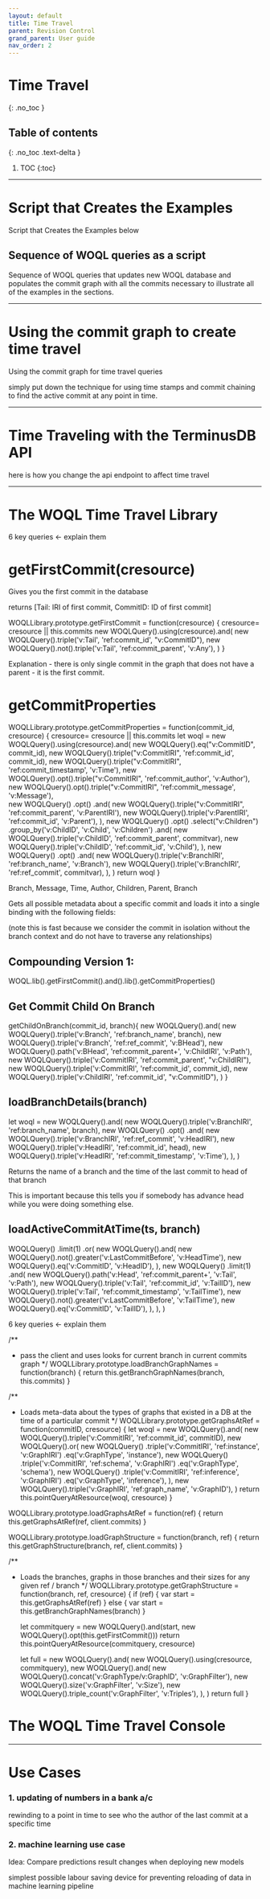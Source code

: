 ```yaml
---
layout: default
title: Time Travel
parent: Revision Control
grand_parent: User guide
nav_order: 2
---
```


# Time Travel
{: .no_toc }

## Table of contents
{: .no_toc .text-delta }

1. TOC
{:toc}

---

# Script that Creates the Examples

Script that Creates the Examples below

## Sequence of WOQL queries as a script

Sequence of WOQL queries that updates new WOQL database and populates the commit graph with all the commits necessary to illustrate all of the examples in the sections.

---

# Using the commit graph to create time travel

Using the commit graph for time travel queries

simply put down the technique for using time stamps and commit chaining to find the active commit at any point in time.

---

# Time Traveling with the TerminusDB API

here is how you change the api endpoint to affect time travel

---

# The WOQL Time Travel Library



6 key queries <- explain them

# getFirstCommit(cresource) 
Gives you the first commit in the database

returns [Tail: IRI of first commit, CommitID: ID of first commit]

WOQLLibrary.prototype.getFirstCommit = function(cresource) {
    cresource= cresource || this.commits
    new WOQLQuery().using(cresource).and(
        new WOQLQuery().triple('v:Tail', 'ref:commit_id', "v:CommitID"),
        new WOQLQuery().not().triple('v:Tail', 'ref:commit_parent', 'v:Any'),
    )
}

Explanation - there is only single commit in the graph that does not have a parent - it is the first commit. 

# getCommitProperties
WOQLLibrary.prototype.getCommitProperties = function(commit_id, cresource) {
    cresource= cresource || this.commits
    let woql = new WOQLQuery().using(cresource).and(
        new WOQLQuery().eq("v:CommitID", commit_id),
        new WOQLQuery().triple("v:CommitIRI", 'ref:commit_id', commit_id),
        new WOQLQuery().triple("v:CommitIRI", 'ref:commit_timestamp', 'v:Time'),
        new WOQLQuery().opt().triple("v:CommitIRI", 'ref:commit_author', 'v:Author'),
        new WOQLQuery().opt().triple("v:CommitIRI", 'ref:commit_message', 'v:Message'),        
        new WOQLQuery()
            .opt()
            .and(
                new WOQLQuery().triple("v:CommitIRI", 'ref:commit_parent', 'v:ParentIRI'),
                new WOQLQuery().triple('v:ParentIRI', 'ref:commit_id', 'v:Parent'),
            ),
        new WOQLQuery()
            .opt()
            .select("v:Children")
            .group_by('v:ChildID', 'v:Child', 'v:Children')
                .and(
                    new WOQLQuery().triple('v:ChildID', 'ref:commit_parent', commitvar),
                    new WOQLQuery().triple('v:ChildID', 'ref:commit_id', 'v:Child'),
                ),
        new WOQLQuery()
            .opt()
            .and(
                new WOQLQuery().triple('v:BranchIRI', 'ref:branch_name', 'v:Branch'),
                new WOQLQuery().triple('v:BranchIRI', 'ref:ref_commit', commitvar),
            ),
    )
    return woql
}

Branch, Message, Time, Author, Children, Parent, Branch

Gets all possible metadata about a specific commit and loads it into a single binding with the following fields:

(note this is fast because we consider the commit in isolation without the branch context and do not have to traverse any relationships)

## Compounding Version 1:
WOQL.lib().getFirstCommit().and().lib().getCommitProperties()

## Get Commit Child On Branch

getChildOnBranch(commit_id, branch){
  new WOQLQuery().and(
      new WOQLQuery().triple('v:Branch', 'ref:branch_name', branch),
      new WOQLQuery().triple('v:Branch', 'ref:ref_commit', 'v:BHead'),
      new WOQLQuery().path('v:BHead', 'ref:commit_parent+', 'v:ChildIRI', 'v:Path'),
      new WOQLQuery().triple('v:CommitIRI', 'ref:commit_parent', "v:ChildIRI"),
      new WOQLQuery().triple('v:CommitIRI', 'ref:commit_id', commit_id),
      new WOQLQuery().triple('v:ChildIRI', 'ref:commit_id', "v:CommitID"),
  )
}

## loadBranchDetails(branch)

 let woql = new WOQLQuery().and(
        new WOQLQuery().triple('v:BranchIRI', 'ref:branch_name', branch),
        new WOQLQuery()
            .opt()
            .and(
                new WOQLQuery().triple('v:BranchIRI', 'ref:ref_commit', 'v:HeadIRI'),
                new WOQLQuery().triple('v:HeadIRI', 'ref:commit_id', head),
                new WOQLQuery().triple('v:HeadIRI', 'ref:commit_timestamp', 'v:Time'),
            ),
    )
    
Returns the name of a branch and the time of the last commit to head of that branch

This is important because this tells you if somebody has advance head while you were doing something else. 

## loadActiveCommitAtTime(ts, branch)

WOQLQuery()
    .limit(1)
    .or(
            new WOQLQuery().and(
                new WOQLQuery().not().greater('v:LastCommitBefore', 'v:HeadTime'),
                new WOQLQuery().eq('v:CommitID', 'v:HeadID'),
            ),
            new WOQLQuery()
                .limit(1)
                .and(
                    new WOQLQuery().path('v:Head', 'ref:commit_parent+', 'v:Tail', 'v:Path'),
                    new WOQLQuery().triple('v:Tail', 'ref:commit_id', 'v:TailID'),
                    new WOQLQuery().triple('v:Tail', 'ref:commit_timestamp', 'v:TailTime'),
                    new WOQLQuery().not().greater('v:LastCommitBefore', 'v:TailTime'),
                    new WOQLQuery().eq('v:CommitID', 'v:TailID'),
                ),
        ),
    )


6 key queries <- explain them

/**
 * pass the client and uses looks for current branch in current commits graph
 */
WOQLLibrary.prototype.loadBranchGraphNames = function(branch) {
    return this.getBranchGraphNames(branch, this.commits)
}

/**
 * Loads meta-data about the types of graphs that existed in a DB at the time of a particular commit
 */
WOQLLibrary.prototype.getGraphsAtRef = function(commitID, cresource) {
    let woql = new WOQLQuery().and(
        new WOQLQuery().triple('v:CommitIRI', 'ref:commit_id', commitID),
        new WOQLQuery().or(
            new WOQLQuery()
                .triple('v:CommitIRI', 'ref:instance', 'v:GraphIRI')
                .eq('v:GraphType', 'instance'),
            new WOQLQuery()
                .triple('v:CommitIRI', 'ref:schema', 'v:GraphIRI')
                .eq('v:GraphType', 'schema'),
            new WOQLQuery()
                .triple('v:CommitIRI', 'ref:inference', 'v:GraphIRI')
                .eq('v:GraphType', 'inference'),
        ),
        new WOQLQuery().triple('v:GraphIRI', 'ref:graph_name', 'v:GraphID'),
    )
    return this.pointQueryAtResource(woql, cresource)
}

WOQLLibrary.prototype.loadGraphsAtRef = function(ref) {
    return this.getGraphsAtRef(ref, client.commits)
}

WOQLLibrary.prototype.loadGraphStructure = function(branch, ref) {
    return this.getGraphStructure(branch, ref, client.commits)
}

/**
 * Loads the branches, graphs in those branches and their sizes for any given ref / branch
 */
WOQLLibrary.prototype.getGraphStructure = function(branch, ref, cresource) {
    if (ref) {
        var start = this.getGraphsAtRef(ref)
    } else {
        var start = this.getBranchGraphNames(branch)
    }

    let commitquery = new WOQLQuery().and(start, new WOQLQuery().opt(this.getFirstCommit()))
    return this.pointQueryAtResource(commitquery, cresource)

    let full = new WOQLQuery().and(
        new WOQLQuery().using(cresource, commitquery),
        new WOQLQuery().and(
            new WOQLQuery().concat('v:GraphType/v:GraphID', 'v:GraphFilter'),
            new WOQLQuery().size('v:GraphFilter', 'v:Size'),
            new WOQLQuery().triple_count('v:GraphFilter', 'v:Triples'),
        ),
    )
    return full
}

# The WOQL Time Travel Console


---

# Use Cases

### 1. updating of numbers in a bank a/c

rewinding to a point in time to see who the author of the last commit at a specific time

### 2. machine learning use case

Idea: Compare predictions result changes when deploying new models

simplest possible labour saving device for preventing reloading of data in machine learning pipeline
